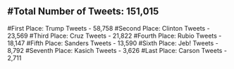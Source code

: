 #Total Number of Tweets: 151,015 
---
#First Place: Trump Tweets - 58,758
#Second Place: Clinton Tweets - 23,569
#Third Place: Cruz Tweets - 21,822
#Fourth Place: Rubio Tweets - 18,147
#Fifth Place: Sanders Tweets - 13,590
#Sixth Place: Jeb! Tweets - 8,792
#Seventh Place: Kasich Tweets - 3,626
#Last Place: Carson Tweets - 2,711
